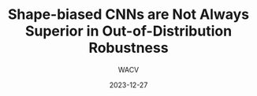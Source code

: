 ---
layout: seminar-post
title: "Shape-biased CNNs are Not Always Superior in Out-of-Distribution Robustness"
subtitle: 'WACV'
categories: Computer Vision
tags: [Representation]
date: 2023-12-27
pdf_url: 'https://drive.google.com/file/d/1mmyDoGgfIjixaWFkVVHMFULhhup4BBDv/view?usp=sharing'
---